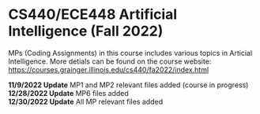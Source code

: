 # CS440/ECE448 Artificial Intelligence (Fall 2022) 
MPs (Coding Assignments) in this course includes various topics in Articial Intelligence. More detials can be found on the course website: https://courses.grainger.illinois.edu/cs440/fa2022/index.html

**11/9/2022 Update** MP1 and MP2 relevant files added (course in progress) <br/>
**12/28/2022 Update** MP6 files added <br/>
**12/30/2022 Update** All MP relevant files added
